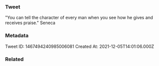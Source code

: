 ### Tweet
"You can tell the character of every man when you see how he gives and receives praise." Seneca

### Metadata
Tweet ID: 1467494240985006081
Created At: 2021-12-05T14:01:06.000Z

### Related


